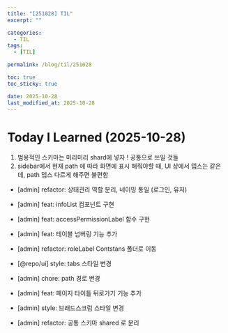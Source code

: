 ```yaml
---
title: "[251028] TIL"
excerpt: ""

categories:
  - TIL
tags:
  - [TIL]

permalink: /blog/til/251028

toc: true
toc_sticky: true

date: 2025-10-28
last_modified_at: 2025-10-28
---
```


# Today I Learned (2025-10-28)

1. 범용적인 스키마는 미리미리 shard에 넣자 ! 공통으로 쓰일 것들
2. sidebar에서 현재 path 에 따라 화면에 표시 해줘야할 때, UI 상에서 뎁스는 같은데, path 뎁스 다르게 해주면 불편함

- [admin] refactor: 상태관리 역할 분리, 네이밍 통일 (로그인, 유저)

- [admin] feat: infoList 컴포넌트 구현

- [admin] feat: accessPermissionLabel 함수 구현

- [admin] feat: 테이블 넘버링 기능 추가

- [admin] refactor: roleLabel Contstans 폴더로 이동

- [@repo/ui] style: tabs 스타일 변경

- [admin] chore: path 경로 변경

- [admin] feat: 페이지 타이틀 뒤로가기 기능 추가

- [admin] style: 브래드스크럼 스타일 변경

- [admin] refactor: 공통 스키마 shared 로 분리
